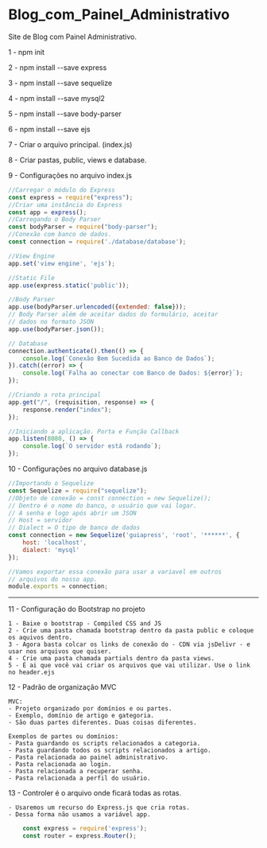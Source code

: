 # Blog_com_Painel_Administrativo
Site de Blog com Painel Administrativo.

1 - npm init

2 - npm install --save express

3 - npm install --save sequelize

4 - npm install --save mysql2

5 - npm install --save body-parser

6 - npm install --save ejs

7 - Criar o arquivo principal. (index.js)

8 - Criar pastas, public, views e database.

9 - Configurações no arquivo index.js
```JavaScript
//Carregar o módulo do Express
const express = require("express");
//Criar uma instância do Express
const app = express();
//Carregando o Body Parser
const bodyParser = require("body-parser");
//Conexão com banco de dados.
const connection = require('./database/database');

//View Engine
app.set('view engine', 'ejs');

//Static File
app.use(express.static('public'));

//Body Parser
app.use(bodyParser.urlencoded({extended: false}));
// Body Parser além de aceitar dados do formulário, aceitar
// dados no formato JSON
app.use(bodyParser.json());

// Database
connection.authenticate().then(() => {
    console.log(`Conexão Bem Sucedida ao Banco de Dados`);
}).catch((error) => {
    console.log(`Falha ao conectar com Banco de Dados: ${error}`);
});

//Criando a rota principal
app.get("/", (requisition, response) => {
    response.render("index");
});

//Iniciando a aplicação. Porta e Função Callback
app.listen(8080, () => {
    console.log(`O servidor está rodando`);
});
```

10 - Configurações no arquivo database.js
```JavaScript
//Importando o Sequelize
const Sequelize = require("sequelize");
//Objeto de conexão = const connection = new Sequelize();
// Dentro é o nome do banco, o usuário que vai logar.
// A senha e logo após abrir um JSON
// Host = servidor
// Dialect = O tipo de banco de dados
const connection = new Sequelize('guiapress', 'root', '******', {
    host: 'localhost',
    dialect: 'mysql'
});

//Vamos exportar essa conexão para usar a variavel em outros
// arquivos do nosso app.
module.exports = connection;
```

------------------------------------------------------------

11 - Configuração do Bootstrap no projeto 

    1 - Baixe o bootstrap - Compiled CSS and JS
    2 - Crie uma pasta chamada bootstrap dentro da pasta public e coloque os aquivos dentro.
    3 - Agora basta colcar os links de conexão do - CDN via jsDelivr - e usar nos arquivos que quiser.
    4 - Crie uma pasta chamada partials dentro da pasta views.
    5 - É ai que você vai criar os arquivos que vai utilizar. Use o link no header.ejs

12 - Padrão de organização MVC 

    MVC:
    - Projeto organizado por domínios e ou partes. 
    - Exemplo, domínio de artigo e gategoria.
    - São duas partes diferentes. Duas coisas diferentes.

    Exemplos de partes ou domínios:
    - Pasta guardando os scripts relacionados a categoria.
    - Pasta guardando todos os scripts relacionados a artigo.
    - Pasta relacionada ao painel administrativo.
    - Pasta relacionada ao login.    
    - Pasta relacionada a recuperar senha.    
    - Pasta relacionada a perfil do usuário.    

13 - Controler é o arquivo onde ficará todas as rotas.

    - Usaremos um recurso do Express.js que cria rotas.
    - Dessa forma não usamos a variável app.

```JavaScript
    const express = require('express');
    const router = express.Router();
```